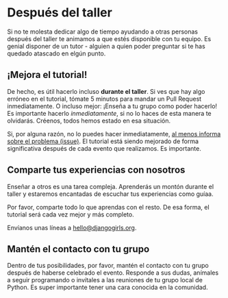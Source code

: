 # Después del taller

Si no te molesta dedicar algo de tiempo ayudando a otras personas
después del taller te animamos a que estés disponible con tu
equipo. Es genial disponer de un tutor - alguien a quien poder
preguntar si te has quedado atascado en elgún punto.

## ¡Mejora el tutorial!

De hecho, es útil hacerlo incluso **durante el taller**. Si ves que
hay algo erróneo en el tutorial, tómate 5 minutos para mandar un Pull
Request inmediatamente. O incluso mejor: ¡Enseña a tu grupo como poder
hacerlo! Es importante hacerlo *inmediatamente*, si no lo haces de
esta manera te olvidarás. Créenos, todos hemos estado en esa
situación.

Si, por alguna razón, no lo puedes hacer inmediatamente,
[al menos informa sobre el problema (issue)](https://github.com/DjangoGirls/tutorial/issues). El
tutorial está siendo mejorado de forma significativa después de cada
evento que realizamos. Es importante.

## Comparte tus experiencias con nosotros

Enseñar a otros es una tarea compleja. Aprenderás un montón durante el
taller y estaremos encantadas de escuchar tus experiencias como guíaa.

Por favor, comparte todo lo que aprendas con el resto. De esa forma,
el tutorial será cada vez mejor y más completo.

Envíanos unas líneas a hello@djangogirls.org.

## Mantén el contacto con tu grupo

Dentro de tus posibilidades, por favor, mantén el contacto con tu
grupo después de haberse celebrado el evento. Responde a sus dudas,
anímales a seguir programando o invítales a las reuniones de tu grupo
local de Python. Es super importante tener una cara conocida en la
comunidad.

